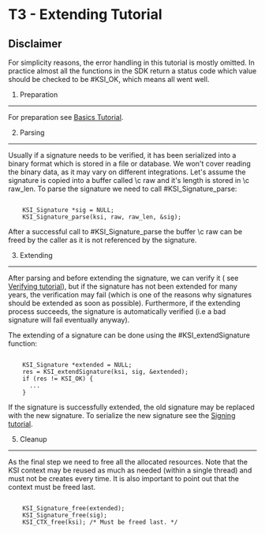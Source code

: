 T3 - Extending Tutorial
=====================

Disclaimer
----------

For simplicity reasons, the error handling in this tutorial is mostly omitted.
In practice almost all the functions in the SDK return a status code which
value should be checked to be #KSI_OK, which means all went well.

1. Preparation
---------------

For preparation see [Basics Tutorial](tutorial/t0_basics.md).

2. Parsing
----------

Usually if a signature needs to be verified, it has been serialized into a binary format
which is stored in a file or database. We won't cover reading the binary data, as it may vary
on different integrations. Let's assume the signature is copied into a buffer
called \c raw and it's length is stored in \c raw_len. To parse the signature we need to
call #KSI_Signature_parse:

~~~~~~~~~~{.c}

	KSI_Signature *sig = NULL;
	KSI_Signature_parse(ksi, raw, raw_len, &sig);

~~~~~~~~~~

After a successful call to #KSI_Signature_parse the buffer \c raw can be freed by the caller
as it is not referenced by the signature.

3. Extending
------------

After parsing and before extending the signature, we can verify it ( see [Verifying tutorial](t2_verifying.md)),
but if the signature has not been extended for many years, the verification may fail (which is one of the 
reasons why signatures should be extended as soon as possible). Furthermore, if the extending process succeeds,
the signature is automatically verified (i.e a bad signature will fail eventually anyway).

The extending of a signature can be done using the #KSI_extendSignature function:

~~~~~~~~~~{.c}

	KSI_Signature *extended = NULL;
	res = KSI_extendSignature(ksi, sig, &extended);
	if (res != KSI_OK) {
	  ...
	}

~~~~~~~~~~

If the signature is successfully extended, the old signature may be replaced with the new
signature. To serialize the new signature see the [Signing tutorial](t1_signing.md).

5. Cleanup
----------

As the final step we need to free all the allocated resources. Note that the KSI context may
be reused as much as needed (within a single thread) and must not be creates every time. It is
also important to point out that the context must be freed last.

~~~~~~~~~~{.c}

	KSI_Signature_free(extended);
	KSI_Signature_free(sig);
	KSI_CTX_free(ksi); /* Must be freed last. */

~~~~~~~~~~
	